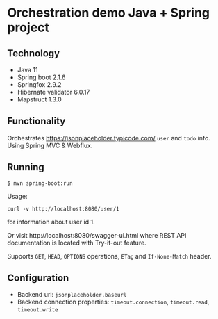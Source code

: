 # Orchestration demo Java + Spring project

## Technology
* Java 11
* Spring boot 2.1.6
* Springfox 2.9.2
* Hibernate validator 6.0.17
* Mapstruct 1.3.0

## Functionality
Orchestrates https://jsonplaceholder.typicode.com/ `user` and `todo` info. Using Spring MVC & Webflux.

## Running
```
$ mvn spring-boot:run
```

Usage:  
```
curl -v http://localhost:8080/user/1
```
for information about user id 1.

Or visit http://localhost:8080/swagger-ui.html where REST API documentation is located with Try-it-out feature.

Supports `GET`, `HEAD`, `OPTIONS` operations, `ETag` and `If-None-Match` header.

## Configuration
* Backend url: `jsonplaceholder.baseurl`
* Backend connection properties: `timeout.connection`, `timeout.read`, `timeout.write`